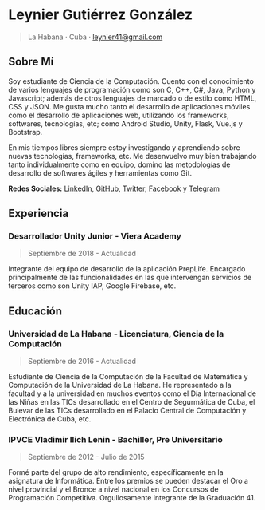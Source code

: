 # Leynier Gutiérrez González

> La Habana · Cuba · leynier41@gmail.com

## Sobre Mí

Soy estudiante de Ciencia de la Computación. Cuento con el conocimiento de varios lenguajes de programación como son C, C++, C#, Java, Python y Javascript; además de otros lenguajes de marcado o de estilo como HTML, CSS y JSON. Me gusta mucho tanto el desarrollo de aplicaciones móviles como el desarrollo de aplicaciones web, utilizando los frameworks, softwares, tecnologías, etc; como Android Studio, Unity, Flask, Vue.js y Bootstrap.

En mis tiempos libres siempre estoy investigando y aprendiendo sobre nuevas tecnologías, frameworks, etc. Me desenvuelvo muy bien trabajando tanto individualmente como en equipo, domino las metodologías de desarrollo de softwares ágiles y herramientas como Git.

**Redes Sociales:** [LinkedIn](https://www.linkedin.com/in/leynier), [GitHub](https://github.com/leynier), [Twitter](https://twitter.com/leynier41), [Facebook](https://www.facebook.com/leynier41) y [Telegram](https://t.me/leynier)

## Experiencia

### Desarrollador Unity Junior - Viera Academy

> Septiembre de 2018 - Actualidad

Integrante del equipo de desarrollo de la aplicación PrepLife. Encargado principalmente de las funcionalidades en las que intervengan servicios de terceros como son Unity IAP, Google Firebase, etc.

## Educación

### Universidad de La Habana - Licenciatura, Ciencia de la Computación

> Septiembre de 2016 - Actualidad

Estudiante de Ciencia de la Computación de la Facultad de Matemática y Computación de la Universidad de La Habana. He representado a la facultad y a la universidad en muchos eventos como el Día Internacional de las Niñas en las TICs desarrollado en el Centro de Segurmática de Cuba, el Bulevar de las TICs desarrollado en el Palacio Central de Computación y Electrónica de Cuba, etc.

### IPVCE Vladimir Ilich Lenin - Bachiller, Pre Universitario

> Septiembre de 2012 - Julio de 2015

Formé parte del grupo de alto rendimiento, específicamente en la asignatura de Informática. Entre los premios se pueden destacar el Oro a nivel provincial y el Bronce a nivel nacional en los Concursos de Programación Competitiva. Orgullosamente integrante de la Graduación 41.
